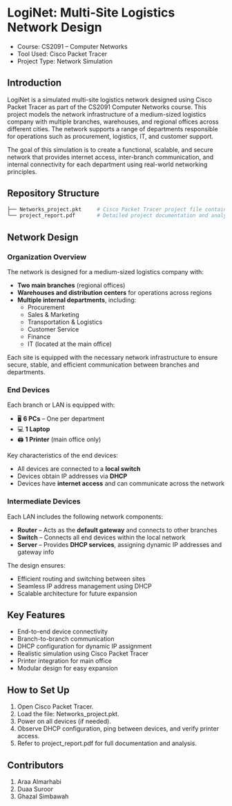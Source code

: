 # LogiNet: Multi-Site Logistics Network Design
- Course: CS2091 – Computer Networks
- Tool Used: Cisco Packet Tracer
- Project Type: Network Simulation

## Introduction
LogiNet is a simulated multi-site logistics network designed using Cisco Packet Tracer as part of the CS2091 Computer Networks course. This project models the network infrastructure of a medium-sized logistics company with multiple branches, warehouses, and regional offices across different cities. The network supports a range of departments responsible for operations such as procurement, logistics, IT, and customer support.

The goal of this simulation is to create a functional, scalable, and secure network that provides internet access, inter-branch communication, and internal connectivity for each department using real-world networking principles.


## Repository Structure
```bash
├── Networks_project.pkt     # Cisco Packet Tracer project file containing the full network design
└── project_report.pdf       # Detailed project documentation and analysis
```

## Network Design

### Organization Overview
The network is designed for a medium-sized logistics company with:

- **Two main branches** (regional offices)
- **Warehouses and distribution centers** for operations across regions
- **Multiple internal departments**, including:
  - Procurement
  - Sales & Marketing
  - Transportation & Logistics
  - Customer Service
  - Finance
  - IT (located at the main office)

Each site is equipped with the necessary network infrastructure to ensure secure, stable, and efficient communication between branches and departments.

### End Devices
Each branch or LAN is equipped with:

- 🖥️ **6 PCs** – One per department  
- 💻 **1 Laptop**  
- 🖨️ **1 Printer** (main office only)

Key characteristics of the end devices:

- All devices are connected to a **local switch**
- Devices obtain IP addresses via **DHCP**
- Devices have **internet access** and can communicate across the network

### Intermediate Devices
Each LAN includes the following network components:

- **Router** – Acts as the **default gateway** and connects to other branches
- **Switch** – Connects all end devices within the local network
- **Server** – Provides **DHCP services**, assigning dynamic IP addresses and gateway info

The design ensures:

- Efficient routing and switching between sites
- Seamless IP address management using DHCP
- Scalable architecture for future expansion

## Key Features
- End-to-end device connectivity
- Branch-to-branch communication
- DHCP configuration for dynamic IP assignment
- Realistic simulation using Cisco Packet Tracer
- Printer integration for main office
- Modular design for easy expansion

## How to Set Up
1. Open Cisco Packet Tracer.
2. Load the file: Networks_project.pkt.
3. Power on all devices (if needed).
4. Observe DHCP configuration, ping between devices, and verify printer access.
5. Refer to project_report.pdf for full documentation and analysis.

## Contributors
1. Araa Almarhabi
2. Duaa Suroor
3. Ghazal Simbawah

